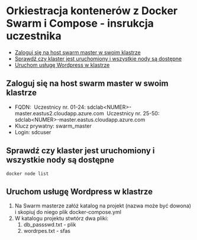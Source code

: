 # Orkiestracja kontenerów z Docker Swarm i Compose - insrukcja uczestnika

- [Zaloguj się na host swarm master w swoim klastrze](#logowanie)
- [Sprawdź czy klaster jest uruchomiony i wszystkie nody są dostępne](#weryfikacja-klaster)
- [Uruchom usługę Wordpress w klastrze](#usluga-uruchomienie)


## Zaloguj się na host swarm master w swoim klastrze <a id='logowanie'/>

- FQDN: 
  ​	Uczestnicy nr. 01-24: 
  ​		sdclab\<NUMER>-master.eastus2.cloudapp.azure.com
  ​	Uczestnicy nr. 25-50: 	
  ​		sdclab\<NUMER>-master.eastus.cloudapp.azure.com
- Klucz prywatny: swarm_master
- Login: sdcuser


<div id='weryfikacja-klaster'/>

## Sprawdź czy klaster jest uruchomiony i wszystkie nody są dostępne 

```
docker node list
```



## Uruchom usługę Wordpress w klastrze <a id="usluga-uruchomienie"/>

1. Na Swarm masterze załóż katalog na projekt (nazwa może być dowona) i skopiuj do niego plik docker-compose.yml
2. W katalogu projektu stwtórz dwa pliki:
   1. db_passswd.txt - plik 
   2. wordrpes.txt - sfas

